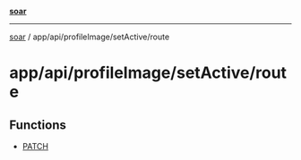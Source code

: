 [**soar**](../../../../../README.md)

***

[soar](../../../../../modules.md) / app/api/profileImage/setActive/route

# app/api/profileImage/setActive/route

## Functions

- [PATCH](functions/PATCH.md)
